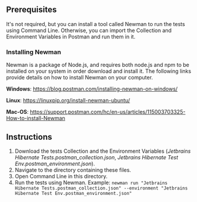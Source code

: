 ## Prerequisites

It's not required, but you can install a tool called Newman to run the tests using Command Line.
Otherwise, you can import the Collection and Environment Variables in Postman and run them in it.

### Installing Newman

Newman is a package of Node.js, and requires both node.js and npm to be installed on your system in order download and install it. The following links provide details on how to install Newman on your computer.

**Windows**: https://blog.postman.com/installing-newman-on-windows/

**Linux**: https://linuxpip.org/install-newman-ubuntu/

**Mac-OS**: https://support.postman.com/hc/en-us/articles/115003703325-How-to-install-Newman

## Instructions

1. Download the tests Collection and the Environment Variables (*Jetbrains Hibernate Tests.postman_collection.json*, *Jetbrains Hibernate Test Env.postman_environment.json*).
2. Navigate to the directory containing these files.
3. Open Command Line in this directory.
4. Run the tests using Newman. Example: `newman run "Jetbrains Hibernate Tests.postman_collection.json" --environment "Jetbrains Hibernate Test Env.postman_environment.json"`